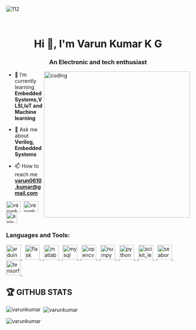 
![112](https://github.com/Varunkumar0610/Varun-kumar/assets/145918067/d41dfb3a-551e-4b93-84e3-773a598f2856)


<br>

<h1 align="center">Hi 👋, I'm Varun Kumar K G</h1>
<h3 align="center">An Electronic and tech enthusiast</h3>



<img align='right' alt='coding' width='400' src='https://user-images.githubusercontent.com/55389276/140866485-8fb1c876-9a8f-4d6a-98dc-08c4981eaf70.gif'>

- 🌱 I’m currently learning **Embedded Systems,VLSI,IoT and Machine learning**

- 💬 Ask me about **Verilog, Embedded Systems**

- 📫 How to reach me **varun0610.kumar@gmail.com**

<p align="left">
<a href="https://twitter.com/varunkumar1002" target="blank"><img align="center" src="https://www.vectorlogo.zone/logos/twitter/twitter-icon.svg" alt="varunkumar" height="30" width="40" /></a>&nbsp;
<a href="https://www.linkedin.com/in/varun-kumar-850956248" target="blank"><img align="center" src="https://www.vectorlogo.zone/logos/linkedin/linkedin-icon.svg" alt="varunkumar" height="30" width="40" /></a>&nbsp;
<a href="https://www.instagram.com/___.varunkumar.___/" target="blank"><img align="center" src="https://www.vectorlogo.zone/logos/instagram/instagram-icon.svg" alt="anishvv" height="30" width="30" /></a>&nbsp;
</p>

<h3 align="left">Languages and Tools:</h3>
<p align="left"> <a href="https://www.arduino.cc/" target="_blank" rel="noreferrer"> <img src="https://cdn.worldvectorlogo.com/logos/arduino-1.svg" alt="arduino" width="40" height="40"/> </a> &nbsp; <a href="https://flask.palletsprojects.com/" target="_blank" rel="noreferrer"> <img src="https://www.vectorlogo.zone/logos/pocoo_flask/pocoo_flask-icon.svg" alt="flask" width="40" height="40"/> </a> &nbsp;<a href="https://www.mathworks.com/" target="_blank" rel="noreferrer"> <img src="https://upload.wikimedia.org/wikipedia/commons/2/21/Matlab_Logo.png" alt="matlab" width="40" height="40"/> </a> &nbsp;<a href="https://www.mysql.com/" target="_blank" rel="noreferrer"> <img src="https://www.vectorlogo.zone/logos/mysql/mysql-icon.svg" alt="mysql" width="40" height="40"/> </a> &nbsp;<a href="https://opencv.org/" target="_blank" rel="noreferrer"> <img src="https://www.vectorlogo.zone/logos/opencv/opencv-icon.svg" alt="opencv" width="40" height="40"/> </a> &nbsp;<a href="https://pandas.pydata.org/" target="_blank" rel="noreferrer"> <img src="https://www.vectorlogo.zone/logos/numpy/numpy-icon.svg" alt="numpy" width="40" height="40"/> </a> &nbsp;<a href="https://www.python.org" target="_blank" rel="noreferrer"> <img src="https://www.vectorlogo.zone/logos/python/python-icon.svg" alt="python" width="40" height="40"/> </a> &nbsp;<a href="https://scikit-learn.org/" target="_blank" rel="noreferrer"> <img src="https://upload.wikimedia.org/wikipedia/commons/0/05/Scikit_learn_logo_small.svg" alt="scikit_learn" width="40" height="40"/> </a> &nbsp;<a href="https://seaborn.pydata.org/" target="_blank" rel="noreferrer"> <img src="https://seaborn.pydata.org/_images/logo-mark-lightbg.svg" alt="seaborn" width="40" height="40"/> </a> &nbsp;<a href="https://www.tensorflow.org" target="_blank" rel="noreferrer"> <img src="https://www.vectorlogo.zone/logos/tensorflow/tensorflow-icon.svg" alt="tensorflow" width="40" height="40"/> </a> &nbsp;</p>

## 🏆 GITHUB STATS
<p><img align="left" src="https://github-readme-stats.vercel.app/api/top-langs?username=varunkumar0610&show_icons=true&locale=en&layout=compact" alt="varunkumar" /></p>

<p>&nbsp;<img align="center" src="https://github-readme-stats.vercel.app/api?username=varunkumar0610&show_icons=true&locale=en" alt="varunkumar" /></p>

<p><img align="center" src="https://github-readme-streak-stats.herokuapp.com/?user=varunkumar0610&" alt="varunkumar" /></p>
<br>
